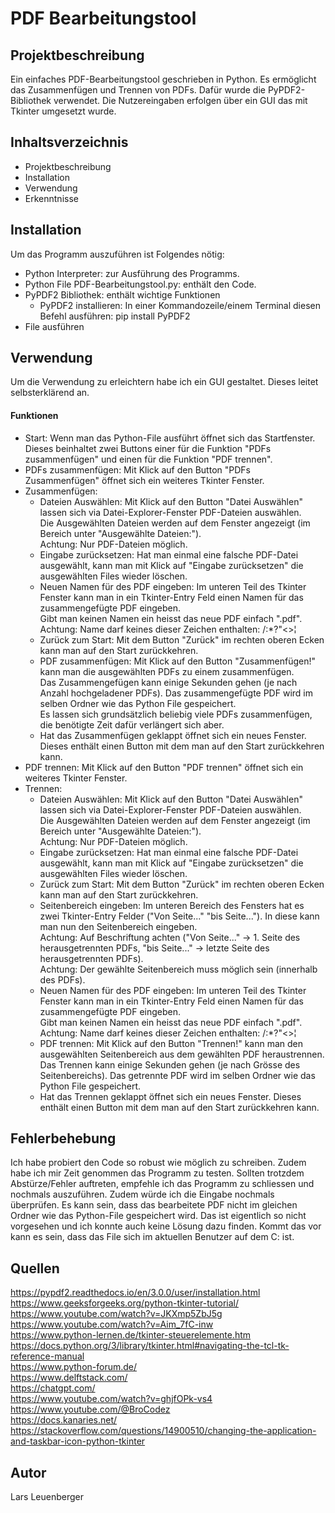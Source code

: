 # PDF Bearbeitungstool
## Projektbeschreibung
Ein einfaches PDF-Bearbeitungstool geschrieben in Python. Es ermöglicht das Zusammenfügen und Trennen von PDFs. Dafür wurde die PyPDF2-Bibliothek verwendet. Die Nutzereingaben erfolgen über ein GUI das mit Tkinter umgesetzt wurde.

## Inhaltsverzeichnis
* Projektbeschreibung
* Installation
* Verwendung
* Erkenntnisse

## Installation
Um das Programm auszuführen ist Folgendes nötig:
* Python Interpreter: zur Ausführung des Programms.
* Python File PDF-Bearbeitungstool.py: enthält den Code.
* PyPDF2 Bibliothek: enthält wichtige Funktionen
  * PyPDF2 installieren: In einer Kommandozeile/einem Terminal diesen Befehl ausführen: pip install PyPDF2
* File ausführen

## Verwendung
Um die Verwendung zu erleichtern habe ich ein GUI gestaltet. Dieses leitet selbsterklärend an.

#### Funktionen
* Start: Wenn man das Python-File ausführt öffnet sich das Startfenster. Dieses  beinhaltet zwei Buttons einer für die Funktion "PDFs zusammenfügen" und einen für die Funktion "PDF trennen".
* PDFs zusammenfügen: Mit Klick auf den Button "PDFs Zusammenfügen" öffnet sich ein weiteres Tkinter Fenster.
* Zusammenfügen:
  * Dateien Auswählen: Mit Klick auf den Button "Datei Auswählen" lassen sich via Datei-Explorer-Fenster PDF-Dateien auswählen.  
  Die Ausgewählten Dateien werden auf dem Fenster angezeigt (im Bereich unter "Ausgewählte Dateien:").  
  Achtung: Nur PDF-Dateien möglich.
  * Eingabe zurücksetzen: Hat man einmal eine falsche PDF-Datei ausgewählt, kann man mit Klick auf "Eingabe zurücksetzen" die ausgewählten Files wieder löschen.
  * Neuen Namen für des PDF eingeben: Im unteren Teil des Tkinter Fenster kann man in ein Tkinter-Entry Feld einen Namen für das zusammengefügte PDF eingeben.  
  Gibt man keinen Namen ein heisst das neue PDF einfach ".pdf".  
  Achtung: Name darf keines dieser Zeichen enthalten: \/:*?"<>¦
  * Zurück zum Start: Mit dem Button "Zurück" im rechten oberen Ecken kann man auf den Start zurückkehren.
  * PDF zusammenfügen: Mit Klick auf den Button "Zusammenfügen!" kann man die ausgewählten PDFs zu einem zusammenfügen.  
  Das Zusammengefügen kann einige Sekunden gehen (je nach Anzahl hochgeladener PDFs). Das zusammengefügte PDF wird im selben Ordner wie das Python File gespeichert.  
  Es lassen sich grundsätzlich beliebig viele PDFs zusammenfügen, die benötigte Zeit dafür verlängert sich aber.
  * Hat das Zusammenfügen geklappt öffnet sich ein neues Fenster. Dieses enthält einen Button mit dem man auf den Start zurückkehren kann.
* PDF trennen: Mit Klick auf den Button "PDF trennen" öffnet sich ein weiteres Tkinter Fenster.
* Trennen:
  * Dateien Auswählen: Mit Klick auf den Button "Datei Auswählen" lassen sich via Datei-Explorer-Fenster PDF-Dateien auswählen.  
  Die Ausgewählten Dateien werden auf dem Fenster angezeigt (im Bereich unter "Ausgewählte Dateien:").  
  Achtung: Nur PDF-Dateien möglich.
  * Eingabe zurücksetzen: Hat man einmal eine falsche PDF-Datei ausgewählt, kann man mit Klick auf "Eingabe zurücksetzen" die ausgewählten Files wieder löschen.
  * Zurück zum Start: Mit dem Button "Zurück" im rechten oberen Ecken kann man auf den Start zurückkehren.
  * Seitenbereich eingeben: Im unteren Bereich des Fensters hat es zwei Tkinter-Entry Felder ("Von Seite..." "bis Seite..."). In diese kann man nun den Seitenbereich eingeben.  
  Achtung: Auf Beschriftung achten ("Von Seite..." -> 1. Seite des herausgetrennten PDFs, "bis Seite..." -> letzte Seite des herausgetrennten PDFs).  
  Achtung: Der gewählte Seitenbereich muss möglich sein (innerhalb des PDFs).
  * Neuen Namen für des PDF eingeben: Im unteren Teil des Tkinter Fenster kann man in ein Tkinter-Entry Feld einen Namen für das zusammengefügte PDF eingeben.  
    Gibt man keinen Namen ein heisst das neue PDF einfach ".pdf".  
    Achtung: Name darf keines dieser Zeichen enthalten: \/:*?"<>¦
  * PDF trennen: Mit Klick auf den Button "Trennen!" kann man den ausgewählten Seitenbereich aus dem gewählten PDF heraustrennen.   
    Das Trennen kann einige Sekunden gehen (je nach Grösse des Seitenbereichs). Das getrennte PDF wird im selben Ordner wie das Python File gespeichert.
  * Hat das Trennen geklappt öffnet sich ein neues Fenster. Dieses enthält einen Button mit dem man auf den Start zurückkehren kann.


## Fehlerbehebung
Ich habe probiert den Code so robust wie möglich zu schreiben. Zudem habe ich mir  Zeit genommen das Programm zu testen. 
Sollten trotzdem Abstürze/Fehler auftreten, empfehle ich das Programm zu schliessen und nochmals auszuführen.
Zudem würde ich die Eingabe nochmals überprüfen.
Es kann sein, dass das bearbeitete PDF nicht im gleichen Ordner wie das Python-File gespeichert wird. Das ist eigentlich so nicht vorgesehen und ich konnte auch keine Lösung dazu finden. Kommt das vor kann es sein, dass das File sich im aktuellen Benutzer auf dem C\: ist.


## Quellen
https://pypdf2.readthedocs.io/en/3.0.0/user/installation.html  
https://www.geeksforgeeks.org/python-tkinter-tutorial/  
https://www.youtube.com/watch?v=JKXmp5ZbJ5g  
https://www.youtube.com/watch?v=Aim_7fC-inw  
https://www.python-lernen.de/tkinter-steuerelemente.htm  
https://docs.python.org/3/library/tkinter.html#navigating-the-tcl-tk-reference-manual  
https://www.python-forum.de/  
https://www.delftstack.com/  
https://chatgpt.com/  
https://www.youtube.com/watch?v=ghjfOPk-vs4  
https://www.youtube.com/@BroCodez  
https://docs.kanaries.net/  
https://stackoverflow.com/questions/14900510/changing-the-application-and-taskbar-icon-python-tkinter 

## Autor
Lars Leuenberger

